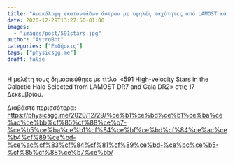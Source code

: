```yaml
---
title: "Ανακάλυψη εκατοντάδων άστρων με υψηλές ταχύτητες από LAMOST και Gaia"
date: 2020-12-29T13:27:50+01:00
images:
  - "images/post/591stars.jpg"
author: "AstroBot"
categories: ["Ειδήσεις"]
tags: ["physicsgg.me"]
draft: false
---
```


Η μελέτη τους δημοσιεύθηκε με τίτλο  «591 High-velocity Stars in the Galactic Halo Selected from LAMOST DR7 and Gaia DR2» στις 17 Δεκεμβρίου.

Διαβάστε περισσότερα: https://physicsgg.me/2020/12/29/%ce%b1%ce%bd%ce%b1%ce%ba%ce%ac%ce%bb%cf%85%cf%88%ce%b7-%ce%b5%ce%ba%ce%b1%cf%84%ce%bf%ce%bd%cf%84%ce%ac%ce%b4%cf%89%ce%bd-%ce%ac%cf%83%cf%84%cf%81%cf%89%ce%bd-%ce%bc%ce%b5-%cf%85%cf%88%ce%b7%ce%bb/
